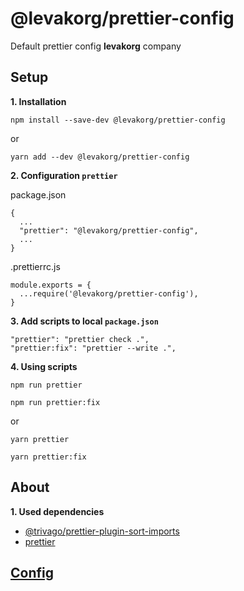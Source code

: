 # @levakorg/prettier-config

Default prettier config **levakorg** company

## Setup

**1. Installation**

```
npm install --save-dev @levakorg/prettier-config
```

or

```
yarn add --dev @levakorg/prettier-config
```

**2. Configuration `prettier`**

package.json

```
{
  ...
  "prettier": "@levakorg/prettier-config",
  ...
}
```

.prettierrc.js

```
module.exports = {
  ...require('@levakorg/prettier-config'),
}
```

**3. Add scripts to local `package.json`**

```
"prettier": "prettier check .",
"prettier:fix": "prettier --write .",
```

**4. Using scripts**

```
npm run prettier
```

```
npm run prettier:fix
```

or

```
yarn prettier
```

```
yarn prettier:fix
```

## About

**1. Used dependencies**

- [@trivago/prettier-plugin-sort-imports](https://www.npmjs.com/package/@trivago/prettier-plugin-sort-imports)
- [prettier](https://www.npmjs.com/package/prettier)

## [Config](https://github.com/levakorg/prettier-config/blob/master/.prettierrc.js)

